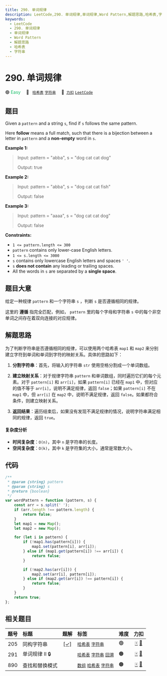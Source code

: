 ```yaml
---
title: 290. 单词规律
description: LeetCode,290. 单词规律,单词规律,Word Pattern,解题思路,哈希表,字符串
keywords:
  - LeetCode
  - 290. 单词规律
  - 单词规律
  - Word Pattern
  - 解题思路
  - 哈希表
  - 字符串
---
```


# 290. 单词规律

🟢 <font color=#15bd66>Easy</font>&emsp; 🔖&ensp; [`哈希表`](/tag/hash-table.md) [`字符串`](/tag/string.md)&emsp; 🔗&ensp;[`力扣`](https://leetcode.cn/problems/word-pattern) [`LeetCode`](https://leetcode.com/problems/word-pattern)

## 题目

Given a `pattern` and a string `s`, find if `s` follows the same pattern.

Here **follow** means a full match, such that there is a bijection between a
letter in `pattern` and a **non-empty** word in `s`.

**Example 1:**

> Input: pattern = "abba", s = "dog cat cat dog"
>
> Output: true

**Example 2:**

> Input: pattern = "abba", s = "dog cat cat fish"
>
> Output: false

**Example 3:**

> Input: pattern = "aaaa", s = "dog cat cat dog"
>
> Output: false

**Constraints:**

- `1 <= pattern.length <= 300`
- `pattern` contains only lower-case English letters.
- `1 <= s.length <= 3000`
- `s` contains only lowercase English letters and spaces `' '`.
- `s` **does not contain** any leading or trailing spaces.
- All the words in `s` are separated by a **single space**.

## 题目大意

给定一种规律 `pattern` 和一个字符串 `s` ，判断 `s` 是否遵循相同的规律。

这里的 **遵循** 指完全匹配，例如， `pattern` 里的每个字母和字符串 `s` 中的每个非空单词之间存在着双向连接的对应规律。

## 解题思路

为了判断字符串是否遵循相同的规律，可以使用两个哈希表 `map1` 和 `map2` 来分别建立字符到单词和单词到字符的映射关系。具体的思路如下：

1. **分割字符串**：首先，将输入的字符串 `str` 使用空格分割成一个单词数组。

2. **建立映射关系**：对于规律字符串 `pattern` 和单词数组，同时遍历它们的每个元素。对于 `pattern[i]` 和 `arr[i]`，如果 `pattern[i]` 已经在 `map1` 中，但对应的值不等于 `arr[i]`，说明不满足规律，返回 `false`；如果 `pattern[i]` 不在 `map1` 中，但 `arr[i]` 在 `map2` 中，说明不满足规律，返回 `false`。如果都符合条件，则建立映射关系。

3. **返回结果**：遍历结束后，如果没有发现不满足规律的情况，说明字符串满足相同的规律，返回 `true`。

#### 复杂度分析

- **时间复杂度**：`O(n)`，其中 `n` 是字符串的长度。
- **空间复杂度**：`O(k)`，其中 `k` 是字符集的大小，通常是常数大小。

## 代码

```javascript
/**
 * @param {string} pattern
 * @param {string} s
 * @return {boolean}
 */
var wordPattern = function (pattern, s) {
	const arr = s.split(' ');
	if (arr.length !== pattern.length) {
		return false;
	}
	let map1 = new Map();
	let map2 = new Map();

	for (let i in pattern) {
		if (!map1.has(pattern[i])) {
			map1.set(pattern[i], arr[i]);
		} else if (map1.get(pattern[i]) !== arr[i]) {
			return false;
		}

		if (!map2.has(arr[i])) {
			map2.set(arr[i], pattern[i]);
		} else if (map2.get(arr[i]) !== pattern[i]) {
			return false;
		}
	}
	return true;
};
```

## 相关题目

<!-- prettier-ignore -->
| 题号 | 标题 | 题解 | 标签 | 难度 | 力扣 |
| :------: | :------ | :------: | :------ | :------ | :------: |
| 205 | 同构字符串 | [[✓]](/problem/0205.md) |  [`哈希表`](/tag/hash-table.md) [`字符串`](/tag/string.md) | 🟢 | [🀄️](https://leetcode.cn/problems/isomorphic-strings) [🔗](https://leetcode.com/problems/isomorphic-strings) |
| 291 | 单词规律 II 🔒 |  |  [`哈希表`](/tag/hash-table.md) [`字符串`](/tag/string.md) [`回溯`](/tag/backtracking.md) | 🟠 | [🀄️](https://leetcode.cn/problems/word-pattern-ii) [🔗](https://leetcode.com/problems/word-pattern-ii) |
| 890 | 查找和替换模式 |  |  [`数组`](/tag/array.md) [`哈希表`](/tag/hash-table.md) [`字符串`](/tag/string.md) | 🟠 | [🀄️](https://leetcode.cn/problems/find-and-replace-pattern) [🔗](https://leetcode.com/problems/find-and-replace-pattern) |